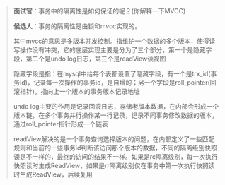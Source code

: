 > **面试官**：事务中的隔离性是如何保证的呢？(你解释一下MVCC)
>
> **候选人**：事务的隔离性是由锁和mvcc实现的。
>
> 其中mvcc的意思是多版本并发控制。指维护一个数据的多个版本，使得读写操作没有冲突，它的底层实现主要是分为了三个部分，第一个是隐藏字段，第二个是undo log日志，第三个是readView读视图
>
> 隐藏字段是指：在mysql中给每个表都设置了隐藏字段，有一个是trx_id(事务id)，记录每一次操作的事务id，是自增的；另一个字段是roll_pointer(回滚指针)，指向上一个版本的事务版本记录地址
>
> undo log主要的作用是记录回滚日志，存储老版本数据，在内部会形成一个版本链，在多个事务并行操作某一行记录，记录不同事务修改数据的版本，通过roll_pointer指针形成一个链表
>
> readView解决的是一个事务查询选择版本的问题，在内部定义了一些匹配规则和当前的一些事务id判断该访问那个版本的数据，不同的隔离级别快照读是不一样的，最终的访问的结果不一样。如果是rc隔离级别，每一次执行快照读时生成ReadView，如果是rr隔离级别仅在事务中第一次执行快照读时生成ReadView，后续复用